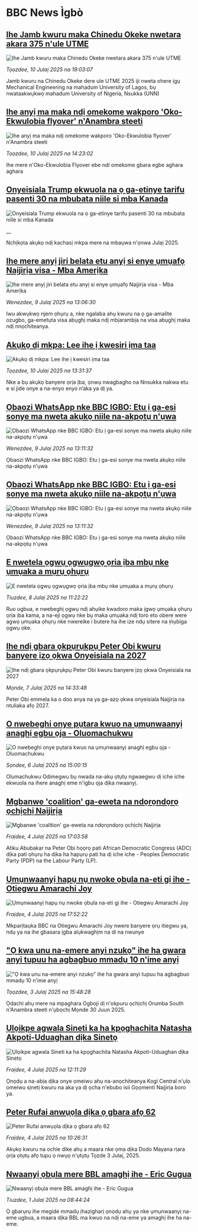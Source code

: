 # BBC News Ìgbò## [Ihe Jamb kwuru maka Chinedu Okeke nwetara akara 375 n'ule UTME](https://www.bbc.com/igbo/articles/cq8zgx70en7o?at_campaign=githubrss)![Ihe Jamb kwuru maka Chinedu Okeke nwetara akara 375 n'ule UTME](https://ichef.bbci.co.uk/ace/ws/240/cpsprodpb/331c/live/d25c12e0-5da2-11f0-a40e-a1af2950b220.jpg)_Tọọzdee, 10 Julaị 2025 na 19:03:07_Jamb kwuru na Chinedu Okeke dere ule UTME 2025 iji nweta ohere ịgụ Mechanical Engineering na mahadum University of Lagos, bụ nwataakwụkwọ mahadum University of Nigeria, Nsukka (UNN)## [Ihe anyị ma maka ndị omekome wakporo 'Oko-Ekwulobia flyover' n'Anambra steeti](https://www.bbc.com/igbo/articles/cr79j77g3e0o?at_campaign=githubrss)![Ihe anyị ma maka ndị omekome wakporo 'Oko-Ekwulobia flyover' n'Anambra steeti](https://ichef.bbci.co.uk/ace/ws/240/cpsprodpb/ec56/live/15882af0-5d8e-11f0-b5c5-012c5796682d.png)_Tọọzdee, 10 Julaị 2025 na 14:23:02_Ihe mere n'Oko-Ekwulobia Flyover ebe ndí omekome gbara egbe aghara aghara## [Onyeisiala Trump ekwuola na ọ ga-etinye tarifu pasenti 30 na mbubata niile si mba Kanada](https://www.bbc.co.uk/igbo/live/cpvjj704gyrt?at_campaign=githubrss)![Onyeisiala Trump ekwuola na ọ ga-etinye tarifu pasenti 30 na mbubata niile si mba Kanada](https://ichef.bbci.co.uk/ace/standard/240/cpsprodpb/2074/live/67ebf310-5e26-11f0-a40e-a1af2950b220.jpg)__Nchịkọta akụkọ ndị kachasị mkpa mere na mbaụwa n'ọnwa Julaị 2025.## [Ihe mere anyị jiri belata etu anyị si enye ụmụafọ Naịjirịa visa - Mba Amerịka ](https://www.bbc.com/igbo/articles/c62gngdyn1do?at_campaign=githubrss)![Ihe mere anyị jiri belata etu anyị si enye ụmụafọ Naịjirịa visa - Mba Amerịka ](https://ichef.bbci.co.uk/ace/ws/240/cpsprodpb/1d81/live/f4edb030-5cb1-11f0-960d-e9f1088a89fe.png)_Wenezdee, 9 Julaị 2025 na 13:06:30_Iwu akwụkwọ njem ọhụrụ a, nke ngalaba ahụ kwuru na ọ ga-amalite ozugbo, ga-emetụta visa abụghị maka ndị mbịarambịa na visa abụghị maka ndị nnọchiteanya.## [Akụkọ dị mkpa: Lee ihe ị kwesiri ịma taa](https://www.bbc.com/igbo/articles/c17wxkzynpjo?at_campaign=githubrss)![Akụkọ dị mkpa: Lee ihe ị kwesiri ịma taa](https://ichef.bbci.co.uk/ace/standard/240/cpsprodpb/d4cf/live/e9db05d0-5c11-11f0-960d-e9f1088a89fe.jpg)_Tọọzdee, 10 Julaị 2025 na 13:31:37_Nke a bụ akụkọ banyere ọrịa ịba, ọnwụ nwagbagho na Nnsukka nakwa etu e si jide onye a na-enyo enyo n’aka ya dị ya.## [Ọbaozi WhatsApp nke BBC IGBO: Etu ị ga-esi sonye ma nweta akụkọ niile na-akpọtụ n'ụwa](https://www.bbc.com/igbo/articles/cdxq6plkqpqo?at_campaign=githubrss)![Ọbaozi WhatsApp nke BBC IGBO: Etu ị ga-esi sonye ma nweta akụkọ niile na-akpọtụ n'ụwa](https://ichef.bbci.co.uk/ace/ws/240/cpsprodpb/8949/live/1c4ccc80-5cb0-11f0-ae37-a7df7603ca40.jpg)_Wenezdee, 9 Julaị 2025 na 13:11:32_Ọbaozi WhatsApp nke BBC IGBO: Etu ị ga-esi sonye ma nweta akụkọ niile na-akpọtụ n'ụwa## [Ọbaozi WhatsApp nke BBC IGBO: Etu ị ga-esi sonye ma nweta akụkọ niile na-akpọtụ n'ụwa](https://www.bbc.com/igbo/articles/cdxq6plkqpqo?at_campaign=githubrss)![Ọbaozi WhatsApp nke BBC IGBO: Etu ị ga-esi sonye ma nweta akụkọ niile na-akpọtụ n'ụwa](https://ichef.bbci.co.uk/ace/ws/240/cpsprodpb/8949/live/1c4ccc80-5cb0-11f0-ae37-a7df7603ca40.jpg)_Wenezdee, 9 Julaị 2025 na 13:11:32_Ọbaozi WhatsApp nke BBC IGBO: Etu ị ga-esi sonye ma nweta akụkọ niile na-akpọtụ n'ụwa## [E nwetela ọgwụ ọgwụgwọ ọria ịba mbụ nke ụmụaka a mụrụ ọhụrụ](https://www.bbc.com/igbo/articles/c0q852vkp23o?at_campaign=githubrss)![E nwetela ọgwụ ọgwụgwọ ọria ịba mbụ nke ụmụaka a mụrụ ọhụrụ](https://ichef.bbci.co.uk/ace/ws/240/cpsprodpb/f707/live/045c7fc0-5b44-11f0-b376-d3bebe05d078.jpg)_Tiuzdee, 8 Julaị 2025 na 11:22:22_Ruo ugbua, e nwebeghị ọgwụ ndị ahụike kwadoro maka ịgwọ ụmụaka ọhụrụ ọrịa ịba kama, a na-eji ọgwụ nke bụ maka ụmụaka ndị toro eto obere were agwọ ụmụaka ọhụrụ nke nwereike i butere ha ihe ize ndụ sitere na ịṅụbiga ọgwụ oke.## [Ihe ndị gbara ọkpụrụkpụ Peter Obi kwuru banyere ịzọ ọkwa Onyeisiala na 2027](https://www.bbc.com/igbo/articles/ce8z65e1kp9o?at_campaign=githubrss)![Ihe ndị gbara ọkpụrụkpụ Peter Obi kwuru banyere ịzọ ọkwa Onyeisiala na 2027](https://ichef.bbci.co.uk/ace/ws/240/cpsprodpb/2362/live/ab4285b0-5b20-11f0-9b28-9bfb5df7c94a.jpg)_Mọnde, 7 Julaị 2025 na 14:33:48_Peter Obi emmela ka o doo anya na ya ga-azọ ọkwa onyeisiala Naịjirịa na ntuliaka afọ 2027.## [O nwebeghi onye pụtara kwuo na ụmụnwaanyị anaghị egbu ọja - Oluomachukwu](https://www.bbc.com/igbo/articles/czxwn274q61o?at_campaign=githubrss)![O nwebeghi onye pụtara kwuo na ụmụnwaanyị anaghị egbu ọja - Oluomachukwu](https://ichef.bbci.co.uk/ace/ws/240/cpsprodpb/62d5/live/03ce9150-5a78-11f0-a40e-a1af2950b220.jpg)_Sọndee, 6 Julaị 2025 na 15:00:15_Olumachukwu Odimegwu bụ nwada na-akụ ọtụtụ ngwaegwu dị iche iche ekwuola na ihere anaghị eme n'igbu ọja dịka nwaanyị.## [Mgbanwe 'coalition' ga-eweta na ndọrọndọrọ ọchịchị Naịjirịa](https://www.bbc.com/igbo/articles/c335rrm07keo?at_campaign=githubrss)![Mgbanwe 'coalition' ga-eweta na ndọrọndọrọ ọchịchị Naịjirịa](https://ichef.bbci.co.uk/ace/ws/240/cpsprodpb/a984/live/8145b890-5747-11f0-9074-8989d8c97d87.jpg)_Fraịdee, 4 Julaị 2025 na 17:03:58_Atiku Abubakar na Peter Obi họọrọ pati African Democratic Congress (ADC) dịka pati ọhụrụ ha dịka ha hapụrụ pati ha dị iche iche - Peoples Democratic Party (PDP) na the Labour Party (LP).## [Ụmụnwaanyị hapụ nụ nwoke ọbụla na-eti gị ihe - Otiegwu Amarachi Joy](https://www.bbc.com/igbo/articles/cvg4rp3j092o?at_campaign=githubrss)![Ụmụnwaanyị hapụ nụ nwoke ọbụla na-eti gị ihe - Otiegwu Amarachi Joy](https://ichef.bbci.co.uk/ace/ws/240/cpsprodpb/347b/live/0d029530-58ea-11f0-852a-fb4f43c1b4cc.jpg)_Fraịdee, 4 Julaị 2025 na 17:52:22_Mkparịtaụka BBC na Otiegwu Amarachi Joy nwere banyere ọrụ itiegwu ya, ndụ ya na ihe gbasara ịgba alụkwaghịm na di na nwunye## ["Ọ kwa unu na-emere anyi nzukọ" ihe ha gwara anyi tupuu ha agbagbuo mmadụ 10 n'ime anyị](https://www.bbc.com/igbo/articles/cdr3kggpyrvo?at_campaign=githubrss)!["Ọ kwa unu na-emere anyi nzukọ" ihe ha gwara anyi tupuu ha agbagbuo mmadụ 10 n'ime anyị](https://ichef.bbci.co.uk/ace/ws/240/cpsprodpb/3fd6/live/ba9fcd60-5823-11f0-931b-77dc92982b8b.jpg)_Tọọzdee, 3 Julaị 2025 na 15:48:28_Ọdachi ahụ mere na mpaghara Ogboji dị n'okpuru ọchịchị Orumba South n'Anambra steeti n'ụbọchị Mọnde 30 Juun 2025.## [Ụlọikpe agwala Sineti ka ha kpọghachita Natasha Akpoti-Uduaghan dịka Sinetọ](https://www.bbc.com/igbo/articles/cdj9xvnjd39o?at_campaign=githubrss)![Ụlọikpe agwala Sineti ka ha kpọghachita Natasha Akpoti-Uduaghan dịka Sinetọ](https://ichef.bbci.co.uk/ace/ws/240/cpsprodpb/830b/live/2913c6e0-58cc-11f0-845c-d92b8e37d4ae.jpg)_Fraịdee, 4 Julaị 2025 na 12:11:29_Ọnọdụ a na-abịa dịka onye omeiwu ahụ na-anọchiteanya Kogi Central n'ụlọ omeiwu sịnetị kwuru na aka ya dị ọcha n'ebubo isii Gọọmenti Naịjirịa boro ya.## [Peter Rufai anwụọla dịka ọ gbara afọ 62](https://www.bbc.com/igbo/articles/cwyel0252x2o?at_campaign=githubrss)![Peter Rufai anwụọla dịka ọ gbara afọ 62](https://ichef.bbci.co.uk/ace/ws/240/cpsprodpb/85ac/live/864e0a50-58bd-11f0-9074-8989d8c97d87.jpg)_Fraịdee, 4 Julaị 2025 na 10:26:31_Akụkọ kwuru na ochie dike ahụ a maara nke ọma dịka Dodo Mayana rịara ọrịa ọtụtụ afọ tupu ọ nwụọ n'ụtụtụ Tọzde 3 Julaị, 2025.## [Nwaanyị ọbụla mere BBL amaghị ihe - Eric Gugua](https://www.bbc.com/igbo/articles/c4gd9209rgjo?at_campaign=githubrss)![Nwaanyị ọbụla mere BBL amaghị ihe - Eric Gugua](https://ichef.bbci.co.uk/ace/ws/240/cpsprodpb/518c/live/81de0500-5657-11f0-b5c5-012c5796682d.jpg)_Tiuzdee, 1 Julaị 2025 na 08:44:24_Ọ gbarụrụ ihe megide mmadụ ịhazigharị ọnọdụ ahụ ya nke ụmụnwaanyị na-eme ugbua, a maara dịka BBL ma kwuo na ndị na-eme ya amaghị ihe ha na-eme.